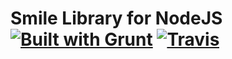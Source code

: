 # Smile Library for NodeJS [![Built with Grunt](https://cdn.gruntjs.com/builtwith.png)](http://gruntjs.com/) [![Travis](https://travis-ci.org/malas34/smile-lib.svg?branch=master)](https://travis-ci.org/malas34/smnolde)
